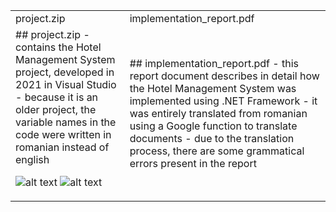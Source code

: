 <table>
  <tr>
    <td>project.zip</td>
  <td>implementation_report.pdf</td>
  </tr>
  <tr>
    <td>
    ## project.zip
- contains the Hotel Management System project, developed in 2021 in Visual Studio
- because it is an older project, the variable names in the code were written in romanian instead of english

![alt text](https://i.imgur.com/2MwGQOr.png)
![alt text](https://i.imgur.com/DKc6xpk.png)

  </td>
  <td>
    ## implementation_report.pdf
- this report document describes in detail how the Hotel Management System was implemented using .NET Framework
- it was entirely translated from romanian using a Google function to translate documents
- due to the translation process, there are some grammatical errors present in the report
  </td>
  </tr>
</table>
